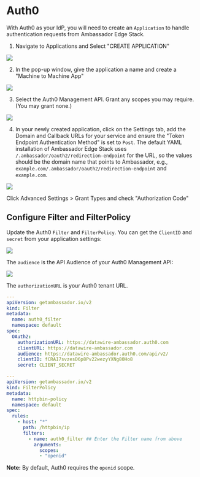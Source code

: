 # Auth0

With Auth0 as your IdP, you will need to create an `Application` to handle authentication requests from Ambassador Edge Stack.

1. Navigate to Applications and Select "CREATE APPLICATION"

  ![](../../../images/create-application.png)

2. In the pop-up window, give the application a name and create a "Machine to Machine App"

  ![](../../../images/machine-machine.png)

3. Select the Auth0 Management API. Grant any scopes you may require. (You may grant none.) 

  ![](../../../images/scopes.png)
  
4. In your newly created application, click on the Settings tab, add the Domain and Callback URLs for your service and ensure the "Token Endpoint Authentication Method" is set to `Post`. The default YAML installation of Ambassador Edge Stack uses `/.ambassador/oauth2/redirection-endpoint` for the URL, so the values should be the domain name that points to Ambassador, e.g., `example.com/.ambassador/oauth2/redirection-endpoint` and `example.com`.

  ![](../../../images/Auth0_none.png)
  
  Click Advanced Settings > Grant Types and check "Authorization Code"

## Configure Filter and FilterPolicy

Update the Auth0 `Filter` and `FilterPolicy`. You can get the `ClientID` and `secret` from your application settings:


   ![](../../../images/Auth0_secret.png)

   The `audience` is the API Audience of your Auth0 Management API:

   ![](../../../images/Auth0_audience.png)

   The `authorizationURL` is your Auth0 tenant URL.

   ```yaml
   ---
   apiVersion: getambassador.io/v2
   kind: Filter
   metadata:
     name: auth0_filter
     namespace: default
   spec:
     OAuth2:
       authorizationURL: https://datawire-ambassador.auth0.com
       clientURL: https://datawire-ambassador.com
       audience: https://datawire-ambassador.auth0.com/api/v2/
       clientID: fCRAI7svzesD6p8Pv22wezyYXNg80Ho8
       secret: CLIENT_SECRET
   ```

   ```yaml
   ---
   apiVersion: getambassador.io/v2
   kind: FilterPolicy
   metadata:
     name: httpbin-policy
     namespace: default
   spec:
     rules:
       - host: "*"
         path: /httpbin/ip
         filters:
           - name: auth0_filter ## Enter the Filter name from above
             arguments:
               scopes:
               - "openid"
   ```

  **Note:** By default, Auth0 requires the `openid` scope.
  